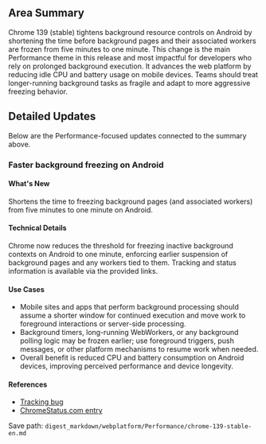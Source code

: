 ## Area Summary

Chrome 139 (stable) tightens background resource controls on Android by shortening the time before background pages and their associated workers are frozen from five minutes to one minute. This change is the main Performance theme in this release and most impactful for developers who rely on prolonged background execution. It advances the web platform by reducing idle CPU and battery usage on mobile devices. Teams should treat longer-running background tasks as fragile and adapt to more aggressive freezing behavior.

## Detailed Updates

Below are the Performance-focused updates connected to the summary above.

### Faster background freezing on Android

#### What's New
Shortens the time to freezing background pages (and associated workers) from five minutes to one minute on Android.

#### Technical Details
Chrome now reduces the threshold for freezing inactive background contexts on Android to one minute, enforcing earlier suspension of background pages and any workers tied to them. Tracking and status information is available via the provided links.

#### Use Cases
- Mobile sites and apps that perform background processing should assume a shorter window for continued execution and move work to foreground interactions or server-side processing.
- Background timers, long-running WebWorkers, or any background polling logic may be frozen earlier; use foreground triggers, push messages, or other platform mechanisms to resume work when needed.
- Overall benefit is reduced CPU and battery consumption on Android devices, improving perceived performance and device longevity.

#### References
- [Tracking bug](https://issues.chromium.org/issues/435623337)
- [ChromeStatus.com entry](https://chromestatus.com/feature/5386725031149568)

Save path: `digest_markdown/webplatform/Performance/chrome-139-stable-en.md`